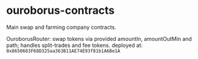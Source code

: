 # ouroborus-contracts

Main swap and farming company contracts.

OuroborusRouter: swap tokens via provided amountIn, amountOutMin and path; handles split-trades and fee tokens. deployed at: `0x8650683F68D325aa363B11AE74E93f81b1A6Be1A`
